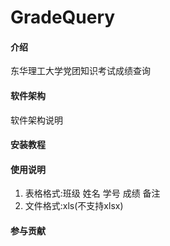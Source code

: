 # GradeQuery

#### 介绍
东华理工大学党团知识考试成绩查询

#### 软件架构
软件架构说明


#### 安装教程

#### 使用说明

1.  表格格式:班级 姓名 学号 成绩 备注
2.  文件格式:xls(不支持xlsx)

#### 参与贡献
